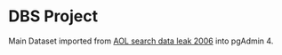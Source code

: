 # DBS Project

Main Dataset imported from [AOL search data leak 2006](https://archive.org/details/AOL_search_data_leak_2006) into pgAdmin 4.

